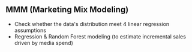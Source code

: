 ## MMM (Marketing Mix Modeling)
  * Check whether the data's distribution meet 4 linear regression assumptions
  * Regression & Random Forest modeling (to estimate incremental sales driven by media spend)
